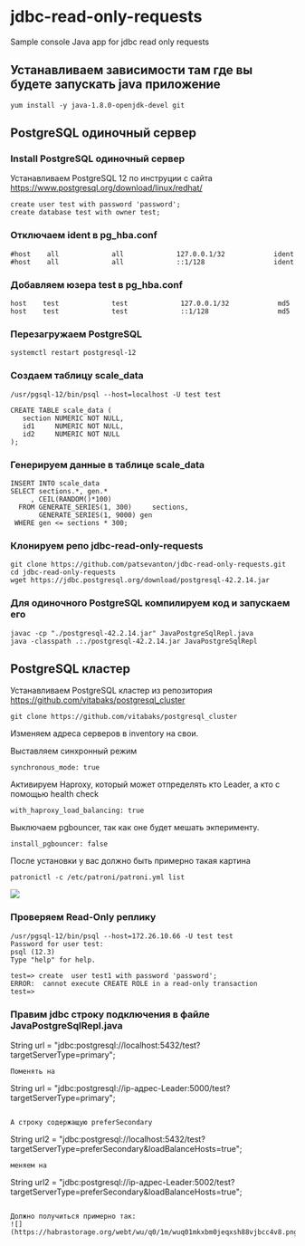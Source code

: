 # jdbc-read-only-requests
Sample console Java app for jdbc read only requests

## Устанавливаем зависимости там где вы будете запускать java приложение
```
yum install -y java-1.8.0-openjdk-devel git
```
## PostgreSQL одиночный сервер

### Install PostgreSQL одиночный сервер
Устанавливаем PostgreSQL 12 по инструции с сайта https://www.postgresql.org/download/linux/redhat/

```
create user test with password 'password';
create database test with owner test;
```

### Отключаем ident в pg_hba.conf
```
#host    all             all             127.0.0.1/32            ident
#host    all             all             ::1/128                 ident
```

### Добавляем юзера test в pg_hba.conf
```
host    test             test             127.0.0.1/32            md5
host    test             test             ::1/128                 md5
```

### Перезагружаем PostgreSQL
```
systemctl restart postgresql-12
```

### Создаем таблицу scale_data
```
/usr/pgsql-12/bin/psql --host=localhost -U test test
```

```
CREATE TABLE scale_data (
   section NUMERIC NOT NULL,
   id1     NUMERIC NOT NULL,
   id2     NUMERIC NOT NULL
);
```

### Генерируем данные в таблице scale_data
```
INSERT INTO scale_data
SELECT sections.*, gen.*
     , CEIL(RANDOM()*100) 
  FROM GENERATE_SERIES(1, 300)     sections,
       GENERATE_SERIES(1, 9000) gen
 WHERE gen <= sections * 300;
```


### Клонируем репо jdbc-read-only-requests
```
git clone https://github.com/patsevanton/jdbc-read-only-requests.git
cd jdbc-read-only-requests
wget https://jdbc.postgresql.org/download/postgresql-42.2.14.jar
```


### Для одиночного PostgreSQL компилируем код и запускаем его
```
javac -cp "./postgresql-42.2.14.jar" JavaPostgreSqlRepl.java
java -classpath .:./postgresql-42.2.14.jar JavaPostgreSqlRepl
```

## PostgreSQL кластер

Устанавливаем PostgreSQL кластер из репозитория https://github.com/vitabaks/postgresql_cluster
```
git clone https://github.com/vitabaks/postgresql_cluster
```
Изменяем адреса серверов в inventory на свои. 

Выставляем синхронный режим
```
synchronous_mode: true
```
Активируем Haproxy, который может отпределять кто Leader, а кто c помощью health check
```
with_haproxy_load_balancing: true
```
Выключаем pgbouncer, так как оне будет мешать экперименту.
```
install_pgbouncer: false
```
После установки у вас должно быть примерно такая картина
```
patronictl -c /etc/patroni/patroni.yml list
```
![](https://habrastorage.org/webt/j1/4b/xw/j14bxwjwu8jdabj7ygew94jcx8c.png)

### Проверяем Read-Only реплику
```
/usr/pgsql-12/bin/psql --host=172.26.10.66 -U test test
Password for user test: 
psql (12.3)
Type "help" for help.

test=> create  user test1 with password 'password';
ERROR:  cannot execute CREATE ROLE in a read-only transaction
test=> 
```

### Правим jdbc строку подключения в файле JavaPostgreSqlRepl.java

String url = "jdbc:postgresql://localhost:5432/test?targetServerType=primary";
```
Поменять на 
```
String url = "jdbc:postgresql://ip-адрес-Leader:5000/test?targetServerType=primary";
```

А строку содержащую preferSecondary
```
String url2 = "jdbc:postgresql://localhost:5432/test?targetServerType=preferSecondary&loadBalanceHosts=true";
```
меняем на 
```
String url2 = "jdbc:postgresql://ip-адрес-Leader:5002/test?targetServerType=preferSecondary&loadBalanceHosts=true";
```

Должно получиться примерно так:
![](https://habrastorage.org/webt/wu/q0/1m/wuq01mkxbm0jeqxsh88vjbcc4v8.png)


